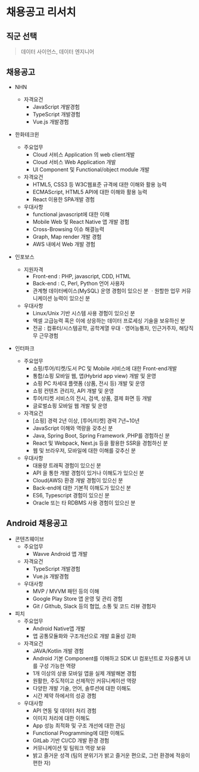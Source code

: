 # **채용공고 리서치**
## 직군 선택
> 데이터 사이언스, 데이터 엔지니어
## 채용공고

- NHN
  - 자격요건
    - JavaScript 개발경험
    - TypeScript 개발경험
    - Vue.js 개발경험		

- 한화테크윈
  - 주요업무
    - Cloud 서비스 Application 의 web client개발
    - Cloud 서비스 Web Application 개발
    - UI Component 및 Functional/object module 개발
  - 자격요건
    - HTML5, CSS3 등 W3C웹표준 규격에 대한 이해와 활용 능력
    - ECMAScript, HTML5 API에 대한 이해와 활용 능력
    - React 이용한 SPA개발 경험
  - 우대사항
    - functional javascript에 대한 이해
    - Mobile Web 및 React Native 앱 개발 경험
    - Cross-Browsing 이슈 해결능력
    - Graph, Map render 개발 경험
    - AWS 내에서 Web 개발 경험

- 인포보스
  - 지원자격
    - Front-end : PHP, javascript, CDD, HTML
    - Back-end : C, Perl, Python 언어 사용자
    - 관계형 데이터베이스(MySQL) 운영 경험이 있으신 분 ㆍ원할한 업무 커뮤니케이션 능력이 있으신 분
  - 우대사항
    - Linux/Unix 기반 시스템 사용 경험이 있으신 분
    - 엑셀 고급능력 혹은 이에 상응하는 데이터 프로세싱 기술을 보유하신 분
    - 전공 : 컴퓨터/시스템공학, 공학계열 우대ㆍ영어능통자, 인근거주자, 해당직무 근무경험
- 인터파크
  - 주요업무
    - 쇼핑/투어/티켓/도서 PC 및 Mobile 서비스에 대한 Front-end개발
    - 통합/쇼핑 모바일 웹, 앱(Hybrid app view) 개발 및 운영
    - 쇼핑 PC 차세대 플랫폼 (상품, 전시 등) 개발 및 운영
    - 쇼핑 컨텐츠 관리자, API 개발 및 운영
    - 투어/티켓 서비스의 전시, 검색, 상품, 결제 화면 등 개발
    - 글로벌쇼핑 모바일 웹 개발 및 운영
  - 자격요건
    - [쇼핑] 경력 2년 이상, [투어/티켓] 경력 7년~10년
    - JavaScript 이해와 역량을 갖추신 분
    - Java, Spring Boot, Spring Framework ,PHP를 경험하신 분
    - React 및 Webpack, Next.js 등을 활용한 SSR을 경험하신 분
    - 웹 및 브라우저, 모바일에 대한 이해를 갖추신 분
  - 우대사항
    - 대용량 트래픽 경험이 있으신 분
    - API 을 통한 개발 경험이 있거나 이해도가 있으신 분
    - Cloud(AWS) 환경 개발 경험이 있으신 분
    - Back-end에 대한 기본적 이해도가 있으신 분
    - ES6, Typescript 경험이 있으신 분
    - Oracle 또는 타 RDBMS 사용 경험이 있으신 분



## Android 채용공고

- 콘텐츠웨이브
  - 주요업무
    - Wavve Android 앱 개발
  - 자격요건
    - TypeScript 개발경험
    - Vue.js 개발경험		
  - 우대사항
    -  MVP / MVVM 패턴 등의 이해
    - Google Play Store 앱 운영 및 관리 경험
    - Git / Github, Slack 등의 협업, 소통 및 코드 리뷰 경험자
- 피치
  - 주요업무
    - Android Native앱 개발
    - 앱 공통모듈화와 구조개선으로 개발 효율성 강화
  - 자격요건
    - JAVA/Kotlin 개발 경험
    - Android 기본 Component를 이해하고 SDK UI 컴포넌트로 자유롭게 UI를 구성 가능한 역량
    - 1개 이상의 상용 모바일 앱을 실제 개발해본 경험
    - 원활한, 주도적이고 선제적인 커뮤니케이션 역량
    - 다양한 개발 기술, 언어, 솔루션에 대한 이해도
    - 시간 제약 하에서의 성공 경험
  - 우대사항
    - API 연동 및 데이터 처리 경험
    - 이미지 처리에 대한 이해도
    - App 성능 최적화 및 구조 개선에 대한 관심
    - Functional Programming에 대한 이해도
    - GitLab 기반 CI/CD 개발 환경 경험
    - 커뮤니케이션 및 팀워크 역량 보유
    - 밝고 즐거운 성격 (팀의 분위기가 밝고 즐거운 편으로, 그런 환경에 적응이 편한 자)